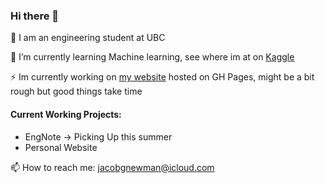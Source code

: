 ### Hi there 👋

📘 I am an engineering student at UBC

🌱 I’m currently learning Machine learning, see where im at on [Kaggle](https://www.kaggle.com/mountainrose)

⚡ Im currently working on [my website](https://jacobgnewman.com/) hosted on GH Pages, might be a bit rough but good things take time

#### Current Working Projects:
- EngNote -> Picking Up this summer
- Personal Website

📫 How to reach me: jacobgnewman@icloud.com
